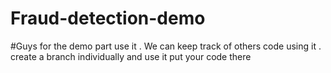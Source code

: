 # Fraud-detection-demo

#Guys for the demo part use it . We can keep track of others code  using it . create a branch individually and use it put your code there 

